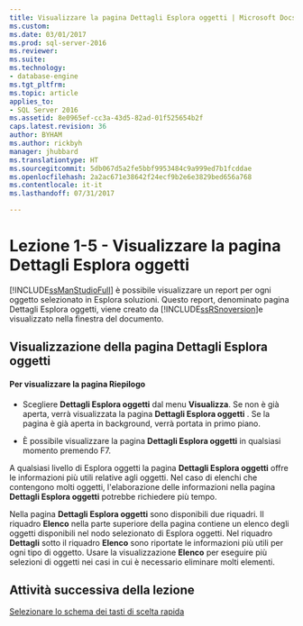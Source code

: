 ```yaml
---
title: Visualizzare la pagina Dettagli Esplora oggetti | Microsoft Docs
ms.custom: 
ms.date: 03/01/2017
ms.prod: sql-server-2016
ms.reviewer: 
ms.suite: 
ms.technology:
- database-engine
ms.tgt_pltfrm: 
ms.topic: article
applies_to:
- SQL Server 2016
ms.assetid: 8e0965ef-cc3a-43d5-82ad-01f525654b2f
caps.latest.revision: 36
author: BYHAM
ms.author: rickbyh
manager: jhubbard
ms.translationtype: HT
ms.sourcegitcommit: 5db067d5a2fe5bbf9953484c9a999ed7b1fcddae
ms.openlocfilehash: 2a2ac671e38642f24ecf9b2e6e3829bed656a768
ms.contentlocale: it-it
ms.lasthandoff: 07/31/2017

---
```

# <a name="lesson-1-5---show-the-object-explorer-details-page"></a>Lezione 1-5 - Visualizzare la pagina Dettagli Esplora oggetti
[!INCLUDE[ssManStudioFull](../../includes/ssmanstudiofull-md.md)] è possibile visualizzare un report per ogni oggetto selezionato in Esplora soluzioni. Questo report, denominato pagina Dettagli Esplora oggetti, viene creato da [!INCLUDE[ssRSnoversion](../../includes/ssrsnoversion-md.md)]e visualizzato nella finestra del documento.  
  
## <a name="showing-the-object-explorer-details-page"></a>Visualizzazione della pagina Dettagli Esplora oggetti  
  
#### <a name="to-show-the-summary-page"></a>Per visualizzare la pagina Riepilogo  
  
-   Scegliere **Dettagli Esplora oggetti** dal menu **Visualizza**. Se non è già aperta, verrà visualizzata la pagina **Dettagli Esplora oggetti** . Se la pagina è già aperta in background, verrà portata in primo piano.  
  
-   È possibile visualizzare la pagina **Dettagli Esplora oggetti** in qualsiasi momento premendo F7.  
  
A qualsiasi livello di Esplora oggetti la pagina **Dettagli Esplora oggetti** offre le informazioni più utili relative agli oggetti. Nel caso di elenchi che contengono molti oggetti, l'elaborazione delle informazioni nella pagina **Dettagli Esplora oggetti** potrebbe richiedere più tempo.  
  
Nella pagina **Dettagli Esplora oggetti** sono disponibili due riquadri. Il riquadro **Elenco** nella parte superiore della pagina contiene un elenco degli oggetti disponibili nel nodo selezionato di Esplora oggetti. Nel riquadro **Dettagli** sotto il riquadro **Elenco** sono riportate le informazioni più utili per ogni tipo di oggetto. Usare la visualizzazione **Elenco** per eseguire più selezioni di oggetti nei casi in cui è necessario eliminare molti elementi.  
  
## <a name="next-task-in-lesson"></a>Attività successiva della lezione  
[Selezionare lo schema dei tasti di scelta rapida](../../tools/sql-server-management-studio/lesson-1-6-select-the-keyboard-shortcut-scheme.md)  
  
  
  

